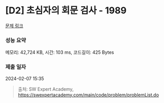 # [D2] 초심자의 회문 검사 - 1989 

[문제 링크](https://swexpertacademy.com/main/code/problem/problemDetail.do?contestProbId=AV5PyTLqAf4DFAUq) 

### 성능 요약

메모리: 42,724 KB, 시간: 103 ms, 코드길이: 425 Bytes

### 제출 일자

2024-02-07 15:35



> 출처: SW Expert Academy, https://swexpertacademy.com/main/code/problem/problemList.do